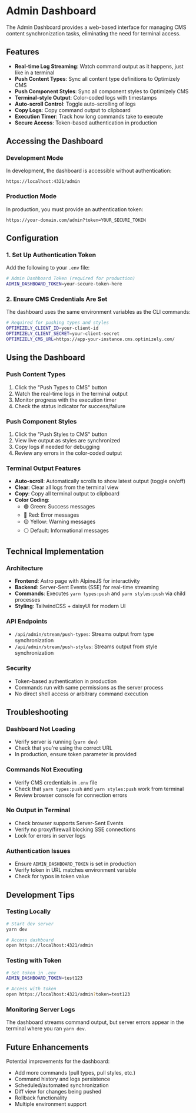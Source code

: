 # Admin Dashboard

The Admin Dashboard provides a web-based interface for managing CMS content synchronization tasks, eliminating the need for terminal access.

## Features

- **Real-time Log Streaming**: Watch command output as it happens, just like in a terminal
- **Push Content Types**: Sync all content type definitions to Optimizely CMS
- **Push Component Styles**: Sync all component styles to Optimizely CMS
- **Terminal-style Output**: Color-coded logs with timestamps
- **Auto-scroll Control**: Toggle auto-scrolling of logs
- **Copy Logs**: Copy command output to clipboard
- **Execution Timer**: Track how long commands take to execute
- **Secure Access**: Token-based authentication in production

## Accessing the Dashboard

### Development Mode
In development, the dashboard is accessible without authentication:
```
https://localhost:4321/admin
```

### Production Mode
In production, you must provide an authentication token:
```
https://your-domain.com/admin?token=YOUR_SECURE_TOKEN
```

## Configuration

### 1. Set Up Authentication Token

Add the following to your `.env` file:
```bash
# Admin Dashboard Token (required for production)
ADMIN_DASHBOARD_TOKEN=your-secure-token-here
```

### 2. Ensure CMS Credentials Are Set

The dashboard uses the same environment variables as the CLI commands:
```bash
# Required for pushing types and styles
OPTIMIZELY_CLIENT_ID=your-client-id
OPTIMIZELY_CLIENT_SECRET=your-client-secret
OPTIMIZELY_CMS_URL=https://app-your-instance.cms.optimizely.com/
```

## Using the Dashboard

### Push Content Types
1. Click the "Push Types to CMS" button
2. Watch the real-time logs in the terminal output
3. Monitor progress with the execution timer
4. Check the status indicator for success/failure

### Push Component Styles
1. Click the "Push Styles to CMS" button
2. View live output as styles are synchronized
3. Copy logs if needed for debugging
4. Review any errors in the color-coded output

### Terminal Output Features

- **Auto-scroll**: Automatically scrolls to show latest output (toggle on/off)
- **Clear**: Clear all logs from the terminal view
- **Copy**: Copy all terminal output to clipboard
- **Color Coding**:
  - 🟢 Green: Success messages
  - 🔴 Red: Error messages
  - 🟡 Yellow: Warning messages
  - ⚪ Default: Informational messages

## Technical Implementation

### Architecture
- **Frontend**: Astro page with AlpineJS for interactivity
- **Backend**: Server-Sent Events (SSE) for real-time streaming
- **Commands**: Executes `yarn types:push` and `yarn styles:push` via child processes
- **Styling**: TailwindCSS + daisyUI for modern UI

### API Endpoints
- `/api/admin/stream/push-types`: Streams output from type synchronization
- `/api/admin/stream/push-styles`: Streams output from style synchronization

### Security
- Token-based authentication in production
- Commands run with same permissions as the server process
- No direct shell access or arbitrary command execution

## Troubleshooting

### Dashboard Not Loading
- Verify server is running (`yarn dev`)
- Check that you're using the correct URL
- In production, ensure token parameter is provided

### Commands Not Executing
- Verify CMS credentials in `.env` file
- Check that `yarn types:push` and `yarn styles:push` work from terminal
- Review browser console for connection errors

### No Output in Terminal
- Check browser supports Server-Sent Events
- Verify no proxy/firewall blocking SSE connections
- Look for errors in server logs

### Authentication Issues
- Ensure `ADMIN_DASHBOARD_TOKEN` is set in production
- Verify token in URL matches environment variable
- Check for typos in token value

## Development Tips

### Testing Locally
```bash
# Start dev server
yarn dev

# Access dashboard
open https://localhost:4321/admin
```

### Testing with Token
```bash
# Set token in .env
ADMIN_DASHBOARD_TOKEN=test123

# Access with token
open https://localhost:4321/admin?token=test123
```

### Monitoring Server Logs
The dashboard streams command output, but server errors appear in the terminal where you ran `yarn dev`.

## Future Enhancements

Potential improvements for the dashboard:
- Add more commands (pull types, pull styles, etc.)
- Command history and logs persistence
- Scheduled/automated synchronization
- Diff view for changes being pushed
- Rollback functionality
- Multiple environment support